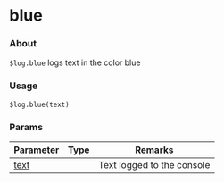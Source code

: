 # blue

### About

`$log.blue` logs text in the color blue

### Usage

`$log.blue(text)`

### Params

<table><thead><tr><th>Parameter</th><th data-type="select">Type</th><th>Remarks</th></tr></thead><tbody><tr><td><a href="code/params/text.md">text</a></td><td></td><td>Text logged to the console</td></tr></tbody></table>
